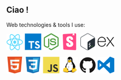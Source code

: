 ## Ciao !

Web technologies & tools I use:

[![alt](icons/react.svg)](https://react.dev/)
[![alt](icons/typescript.svg)](https://www.typescriptlang.org/)
[![alt](icons/node-js.svg)](https://nodejs.org)
[![alt](icons/storybook.svg)](https://storybook.js.org/)
![alt](icons/bash.svg)
[![alt](icons/express.js.svg)](https://expressjs.com/)

![alt](icons/html.svg)
![alt](icons/css.svg)
![alt](icons/javascript.svg)
![alt](icons/linux.svg)
![alt](icons/github.svg)
![alt](icons/vscode.svg)
